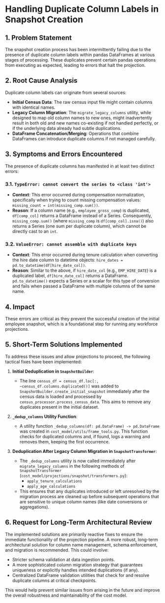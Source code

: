 # Handling Duplicate Column Labels in Snapshot Creation

## 1. Problem Statement

The snapshot creation process has been intermittently failing due to the presence of duplicate column labels within pandas DataFrames at various stages of processing. These duplicates prevent certain pandas operations from executing as expected, leading to errors that halt the projection.

## 2. Root Cause Analysis

Duplicate column labels can originate from several sources:

*   **Initial Census Data**: The raw census input file might contain columns with identical names.
*   **Legacy Column Migration**: The `migrate_legacy_columns` utility, while designed to map old column names to new ones, might inadvertently result in both old and new names co-existing if not handled perfectly, or if the underlying data already had subtle duplications.
*   **DataFrame Concatenation/Merging**: Operations that combine DataFrames can introduce duplicate columns if not managed carefully.

## 3. Symptoms and Errors Encountered

The presence of duplicate columns has manifested in at least two distinct errors:

### 3.1. `TypeError: cannot convert the series to <class 'int'>`

*   **Context**: This error occurred during compensation normalization, specifically when trying to count missing compensation values: `missing_count = int(missing_comp.sum())`.
*   **Reason**: If a column name (e.g., `employee_gross_comp`) is duplicated, `df[comp_col]` returns a DataFrame instead of a Series. Consequently, `missing_comp.sum()` (where `missing_comp` is `df[comp_col].isna()`) also returns a Series (one sum per duplicate column), which cannot be directly cast to an `int`.

### 3.2. `ValueError: cannot assemble with duplicate keys`

*   **Context**: This error occurred during tenure calculation when converting the hire date column to datetime objects: `hire_dates = pd.to_datetime(df[hire_date_col])`.
*   **Reason**: Similar to the above, if `hire_date_col` (e.g., `EMP_HIRE_DATE`) is a duplicated label, `df[hire_date_col]` returns a DataFrame. `pd.to_datetime()` expects a Series or a scalar for this type of conversion and fails when passed a DataFrame with multiple columns of the same name.

## 4. Impact

These errors are critical as they prevent the successful creation of the initial employee snapshot, which is a foundational step for running any workforce projections.

## 5. Short-Term Solutions Implemented

To address these issues and allow projections to proceed, the following tactical fixes have been implemented:

1.  **Initial Deduplication in `SnapshotBuilder`**:
    *   The line `census_df = census_df.loc[:, ~census_df.columns.duplicated()]` was added to `SnapshotBuilder.create_initial_snapshot` immediately after the census data is loaded and processed by `census_processor.process_census_data`. This aims to remove any duplicates present in the initial dataset.

2.  **`_dedup_columns` Utility Function**:
    *   A utility function `_dedup_columns(df: pd.DataFrame) -> pd.DataFrame` was created in `cost_model/utils/frame_tools.py`. This function checks for duplicated columns and, if found, logs a warning and removes them, keeping the first occurrence.

3.  **Deduplication After Legacy Column Migration in `SnapshotTransformer`**:
    *   The `_dedup_columns` utility is now called immediately after `migrate_legacy_columns` in the following methods of `SnapshotTransformer` (`cost_model/projections/snapshot/transformers.py`):
        *   `apply_tenure_calculations`
        *   `apply_age_calculations`
    *   This ensures that any duplicates introduced or left unresolved by the migration process are cleaned up before subsequent operations that are sensitive to unique column names (like date conversions or aggregations).

## 6. Request for Long-Term Architectural Review

The implemented solutions are primarily reactive fixes to ensure the immediate functionality of the projection pipeline. A more robust, long-term architectural solution for column name management, schema enforcement, and migration is recommended. This could involve:

*   Stricter schema validation at data ingestion points.
*   A more sophisticated column migration strategy that guarantees uniqueness or explicitly handles intended duplications (if any).
*   Centralized DataFrame validation utilities that check for and resolve duplicate columns at critical checkpoints.

This would help prevent similar issues from arising in the future and improve the overall robustness and maintainability of the cost model.
